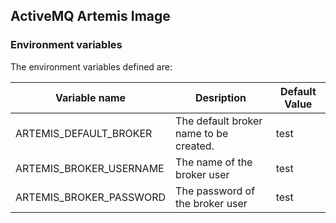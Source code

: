## ActiveMQ Artemis Image

### Environment variables

The environment variables defined are:

| Variable name | Desription | Default Value
|---|---|---|
|ARTEMIS_DEFAULT_BROKER|The default broker name to be created.|test|
|ARTEMIS_BROKER_USERNAME| The name of the broker user|test|
|ARTEMIS_BROKER_PASSWORD| The password of the broker user|test|
